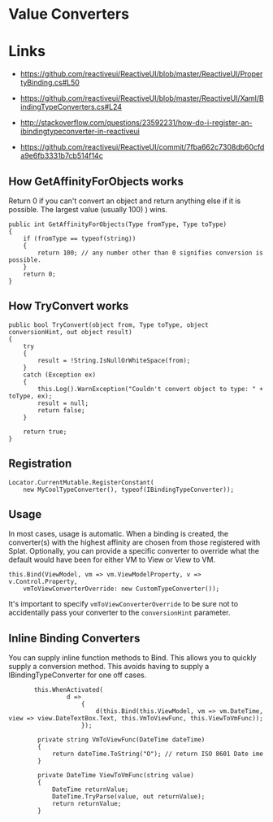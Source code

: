 # Value Converters


# Links
* https://github.com/reactiveui/ReactiveUI/blob/master/ReactiveUI/PropertyBinding.cs#L50
* https://github.com/reactiveui/ReactiveUI/blob/master/ReactiveUI/Xaml/BindingTypeConverters.cs#L24

* http://stackoverflow.com/questions/23592231/how-do-i-register-an-ibindingtypeconverter-in-reactiveui
* https://github.com/reactiveui/ReactiveUI/commit/7fba662c7308db60cfda9e6fb3331b7cb514f14c

## How GetAffinityForObjects works

Return 0 if you can't convert an object and return anything else if it is possible. The largest value (usually 100) ) wins. 

    public int GetAffinityForObjects(Type fromType, Type toType)
    {
        if (fromType == typeof(string))
        {
            return 100; // any number other than 0 signifies conversion is possible.
        }
        return 0;
    }

## How TryConvert works

    public bool TryConvert(object from, Type toType, object conversionHint, out object result)
    {
        try
        {
            result = !String.IsNullOrWhiteSpace(from);
        }
        catch (Exception ex)
        {
            this.Log().WarnException("Couldn't convert object to type: " + toType, ex);
            result = null;
            return false;
        }
    
        return true;
    }

## Registration

    Locator.CurrentMutable.RegisterConstant(
        new MyCoolTypeConverter(), typeof(IBindingTypeConverter));

## Usage

In most cases, usage is automatic.  When a binding is created, the converter(s) with the highest affinity are chosen from those registered with Splat. Optionally, you can provide a specific converter to override what the default would have been for either VM to View or View to VM. 

    this.Bind(ViewModel, vm => vm.ViewModelProperty, v => v.Control.Property,
        vmToViewConverterOverride: new CustomTypeConverter());

It's important to specify `vmToViewConverterOverride` to be sure not to accidentally pass your converter to the `conversionHint` parameter.
    
## Inline Binding Converters ##
You can supply inline function methods to Bind. This allows you to quickly supply a conversion method. This avoids having to supply a IBindingTypeConverter for one off cases. 
```            
       this.WhenActivated(
                d =>
                    {
                        d(this.Bind(this.ViewModel, vm => vm.DateTime, view => view.DateTextBox.Text, this.VmToViewFunc, this.ViewToVmFunc));
                    });
                    
        private string VmToViewFunc(DateTime dateTime)
        {
            return dateTime.ToString("O"); // return ISO 8601 Date ime
        }

        private DateTime ViewToVmFunc(string value)
        {
            DateTime returnValue;
            DateTime.TryParse(value, out returnValue);
            return returnValue;
        }
                    
```

